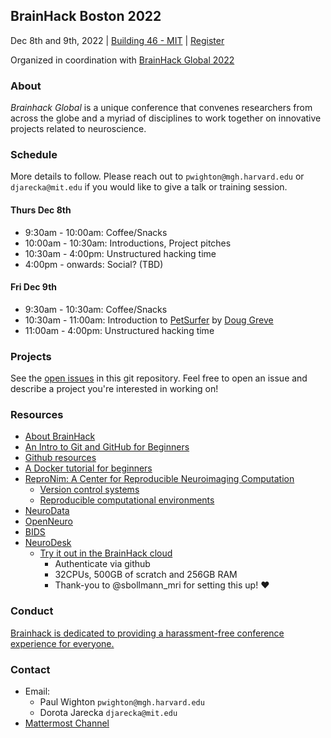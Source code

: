## BrainHack Boston 2022

Dec 8th and 9th, 2022 | [Building 46 - MIT](https://whereis.mit.edu/?zoom=16&lat=42.363516886938655&lng=-71.09164294&maptype=mit&q=building%2046&open=object-46) | [Register](https://forms.gle/Dc5pp29EsssEFPLM8)

Organized in coordination with [BrainHack Global 2022](https://brainhack.org/global2022/)

### About

*Brainhack Global* is a unique conference that convenes researchers from across the globe and a myriad of disciplines to work together on innovative projects related to neuroscience.

### Schedule

More details to follow. Please reach out to `pwighton@mgh.harvard.edu` or `djarecka@mit.edu` if you would like to give a talk or training session.

#### Thurs Dec 8th

- 9:30am - 10:00am: Coffee/Snacks
- 10:00am - 10:30am: Introductions, Project pitches
- 10:30am - 4:00pm: Unstructured hacking time
- 4:00pm - onwards: Social? (TBD)

#### Fri Dec 9th

- 9:30am - 10:30am: Coffee/Snacks
- 10:30am - 11:00am: Introduction to [PetSurfer](https://surfer.nmr.mgh.harvard.edu/fswiki/PetSurfer) by [Doug Greve](https://researchers.mgh.harvard.edu/profile/5476867/Douglas-Greve)
- 11:00am - 4:00pm: Unstructured hacking time

### Projects

See the [open issues](https://github.com/brainhack-boston/brainhack-boston.github.io/issues) in this git repository.  Feel free to open an issue and describe a project you're interested in working on!

### Resources

- [About BrainHack](https://brainhack.org/about.html#:~:text=The%20purpose%20of%20Brainhack%20is,innovative%20projects%20related%20to%20neuroscience.)
- [An Intro to Git and GitHub for Beginners](https://product.hubspot.com/blog/git-and-github-tutorial-for-beginners)
- [Github resources](https://guides.github.com/)
- [A Docker tutorial for beginners](https://docker-curriculum.com/)
- [ReproNim: A Center for Reproducible Neuroimaging Computation](http://www.reproducibleimaging.org/#training)
  - [Version control systems](http://www.reproducibleimaging.org/module-reproducible-basics/02-vcs/)
  - [Reproducible computational environments](http://www.reproducibleimaging.org/module-dataprocessing/04-containers/)
- [NeuroData](https://neurodata.io/)
- [OpenNeuro](https://openneuro.org/)
- [BIDS](https://bids.neuroimaging.io/)
- [NeuroDesk](https://www.neurodesk.org/)
  - [Try it out in the BrainHack cloud](https://bhnam.neurodesk.org/)
    - Authenticate via github
    - 32CPUs, 500GB of scratch and 256GB RAM
    - Thank-you to @sbollmann_mri for setting this up! :heart:

###  Conduct

[Brainhack is dedicated to providing a harassment-free conference experience for everyone.](https://brainhack.org/code-of-conduct.html)

### Contact

- Email: 
  - Paul Wighton `pwighton@mgh.harvard.edu`
  - Dorota Jarecka `djarecka@mit.edu`
- [Mattermost Channel](https://mattermost.brainhack.org/brainhack/channels/bhg22-boston)

